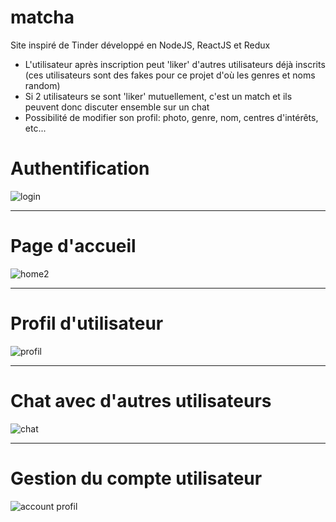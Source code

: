 # matcha
Site inspiré de Tinder développé en NodeJS, ReactJS et Redux

- L'utilisateur après inscription peut 'liker' d'autres utilisateurs déjà inscrits (ces utilisateurs sont des fakes pour ce projet d'où les genres et noms random)
- Si 2 utilisateurs se sont 'liker' mutuellement, c'est un match et ils peuvent donc discuter ensemble sur un chat
- Possibilité de modifier son profil: photo, genre, nom, centres d'intérêts, etc...


# Authentification
![login](https://user-images.githubusercontent.com/33840666/58272257-697ae300-7d8e-11e9-9c8b-ce9f5c172c4b.png)


***
# Page d'accueil
![home2](https://user-images.githubusercontent.com/33840666/58272283-78fa2c00-7d8e-11e9-989b-b4c23a567076.png)


***
# Profil d'utilisateur
![profil](https://user-images.githubusercontent.com/33840666/58272313-87e0de80-7d8e-11e9-818a-bffc338271cb.png)


***
# Chat avec d'autres utilisateurs
![chat](https://user-images.githubusercontent.com/33840666/58272335-90391980-7d8e-11e9-8b6c-cf86b4342683.png)


***
# Gestion du compte utilisateur
![account profil](https://user-images.githubusercontent.com/33840666/58272355-97f8be00-7d8e-11e9-8f4e-21d4bc699bd3.png)
